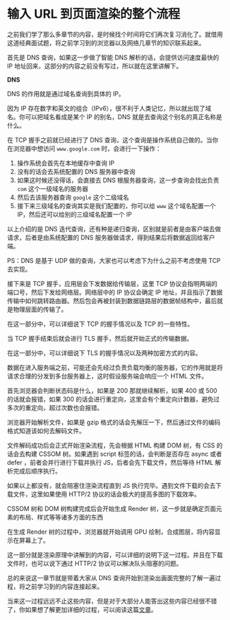 # 输入 URL 到页面渲染的整个流程

之前我们学了那么多章节的内容，是时候找个时间将它们再次复习消化了。就借用这道经典面试题，将之前学习到的浏览器以及网络几章节的知识联系起来。

首先是 DNS 查询，如果这一步做了智能 DNS 解析的话，会提供访问速度最快的 IP 地址回来，这部分的内容之前没有写过，所以就在这里讲解下。

**DNS**

DNS 的作用就是通过域名查询到具体的 IP。

因为 IP 存在数字和英文的组合（IPv6），很不利于人类记忆，所以就出现了域名。你可以把域名看成是某个 IP 的别名，DNS 就是去查询这个别名的真正名称是什么。

在 TCP 握手之前就已经进行了 DNS 查询，这个查询是操作系统自己做的。当你在浏览器中想访问 `www.google.com` 时，会进行一下操作：

1.  操作系统会首先在本地缓存中查询 IP
2.  没有的话会去系统配置的 DNS 服务器中查询
3.  如果这时候还没得话，会直接去 DNS 根服务器查询，这一步查询会找出负责 `com` 这个一级域名的服务器
4.  然后去该服务器查询 `google` 这个二级域名
5.  接下来三级域名的查询其实是我们配置的，你可以给 `www` 这个域名配置一个 IP，然后还可以给别的三级域名配置一个 IP

以上介绍的是 DNS 迭代查询，还有种是递归查询，区别就是前者是由客户端去做请求，后者是由系统配置的 DNS 服务器做请求，得到结果后将数据返回给客户端。

PS：DNS 是基于 UDP 做的查询，大家也可以考虑下为什么之前不考虑使用 TCP 去实现。

接下来是 TCP 握手，应用层会下发数据给传输层，这里 TCP 协议会指明两端的端口号，然后下发给网络层。网络层中的 IP 协议会确定 IP 地址，并且指示了数据传输中如何跳转路由器。然后包会再被封装到数据链路层的数据帧结构中，最后就是物理层面的传输了。

在这一部分中，可以详细说下 TCP 的握手情况以及 TCP 的一些特性。

当 TCP 握手结束后就会进行 TLS 握手，然后就开始正式的传输数据。

在这一部分中，可以详细说下 TLS 的握手情况以及两种加密方式的内容。

数据在进入服务端之前，可能还会先经过负责负载均衡的服务器，它的作用就是将请求合理的分发到多台服务器上，这时假设服务端会响应一个 HTML 文件。

首先浏览器会判断状态码是什么，如果是 200 那就继续解析，如果 400 或 500 的话就会报错，如果 300 的话会进行重定向，这里会有个重定向计数器，避免过多次的重定向，超过次数也会报错。

浏览器开始解析文件，如果是 gzip 格式的话会先解压一下，然后通过文件的编码格式知道该如何去解码文件。

文件解码成功后会正式开始渲染流程，先会根据 HTML 构建 DOM 树，有 CSS 的话会去构建 CSSOM 树。如果遇到 script 标签的话，会判断是否存在 async 或者 defer ，前者会并行进行下载并执行 JS，后者会先下载文件，然后等待 HTML 解析完成后顺序执行。

如果以上都没有，就会阻塞住渲染流程直到 JS 执行完毕。遇到文件下载的会去下载文件，这里如果使用 HTTP/2 协议的话会极大的提高多图的下载效率。

CSSOM 树和 DOM 树构建完成后会开始生成 Render 树，这一步就是确定页面元素的布局、样式等等诸多方面的东西

在生成 Render 树的过程中，浏览器就开始调用 GPU 绘制，合成图层，将内容显示在屏幕上了。

这一部分就是渲染原理中讲解到的内容，可以详细的说明下这一过程。并且在下载文件时，也可以说下通过 HTTP/2 协议可以解决队头阻塞的问题。

总的来说这一章节就是带着大家从 DNS 查询开始到渲染出画面完整的了解一遍过程，将之前学习到的内容连接起来。

当来这一过程远远不止这些内容，但是对于大部分人能答出这些内容已经很不错了，你如果想了解更加详细的过程，可以阅读这篇[文章](https://github.com/alex/what-happens-when)。